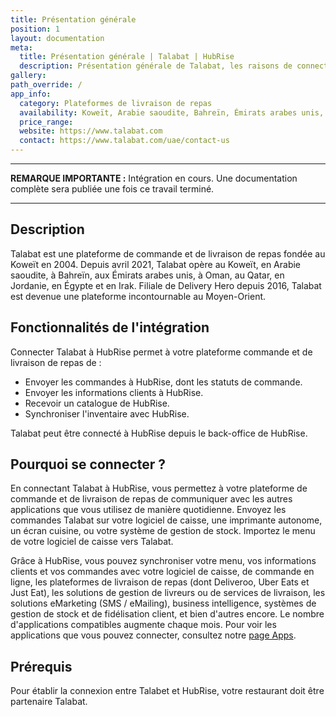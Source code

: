 ```yaml
---
title: Présentation générale
position: 1
layout: documentation
meta:
  title: Présentation générale | Talabat | HubRise
  description: Présentation générale de Talabat, les raisons de connecter votre plateforme de livraison de repas à HubRise et les fonctionnalités de l'intégration avec HubRise.
gallery:
path_override: /
app_info:
  category: Plateformes de livraison de repas
  availability: Koweït, Arabie saoudite, Bahreïn, Émirats arabes unis, Oman, Qatar, Jordanie, Égypte et Irak
  price_range:
  website: https://www.talabat.com
  contact: https://www.talabat.com/uae/contact-us
---
```


---

**REMARQUE IMPORTANTE :** Intégration en cours. Une documentation complète sera publiée une fois ce travail terminé.

---

## Description

Talabat est une plateforme de commande et de livraison de repas fondée au Koweït en 2004. Depuis avril 2021, Talabat opère au Koweït, en Arabie saoudite, à Bahreïn, aux Émirats arabes unis, à Oman, au Qatar, en Jordanie, en Égypte et en Irak. Filiale de Delivery Hero depuis 2016, Talabat est devenue une plateforme incontournable au Moyen-Orient.

## Fonctionnalités de l'intégration

Connecter Talabat à HubRise permet à votre plateforme commande et de livraison de repas de :

- Envoyer les commandes à HubRise, dont les statuts de commande.
- Envoyer les informations clients à HubRise.
- Recevoir un catalogue de HubRise.
- Synchroniser l'inventaire avec HubRise.

Talabat peut être connecté à HubRise depuis le back-office de HubRise.

## Pourquoi se connecter ?

En connectant Talabat à HubRise, vous permettez à votre plateforme de commande et de livraison de repas de communiquer avec les autres applications que vous utilisez de manière quotidienne. Envoyez les commandes Talabat sur votre logiciel de caisse, une imprimante autonome, un écran cuisine, ou votre système de gestion de stock. Importez le menu de votre logiciel de caisse vers Talabat.

Grâce à HubRise, vous pouvez synchroniser votre menu, vos informations clients et vos commandes avec votre logiciel de caisse, de commande en ligne, les plateformes de livraison de repas (dont Deliveroo, Uber Eats et Just Eat), les solutions de gestion de livreurs ou de services de livraison, les solutions eMarketing (SMS / eMailing), business intelligence, systèmes de gestion de stock et de fidélisation client, et bien d'autres encore. Le nombre d'applications compatibles augmente chaque mois. Pour voir les applications que vous pouvez connecter, consultez notre [page Apps](/apps).

## Prérequis

Pour établir la connexion entre Talabet et HubRise, votre restaurant doit être partenaire Talabat.
